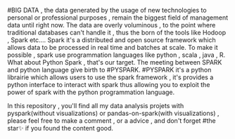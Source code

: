 #BIG DATA , the data generated by the usage of new technologies to personal or professional purposes , remain the biggest field of management data until right now. The data are overly voluminous , to the point where
traditional databases can't handle it , thus the born of the tools like Hodoop , Spark etc....
Spark it's a distributed and open source framework which allows data to be processed in real time and batches at scale. To make it possible , spark use programmation languages like python , scala , java , R.
What about Python Spark , that's our target. The meeting between SPARK and python language give birth to #PYSPARK. #PYSPARK it's a python librairie which allows users to use the spark framework , it's provides a python
interface to interact with spark thus allowing you to exploit the power of spark with the python programmation language.

In this repository , you'll find all my data analysis projets with pyspark(without visualizations) or pandas-on-spark(with visualizations) , please feel free to make a comment , or a advice , and don't forget #the star✨
if you found the content good.
